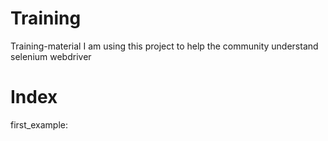 Training
========

Training-material
I am using this project to help the community understand selenium webdriver

Index
===============
first_example:

